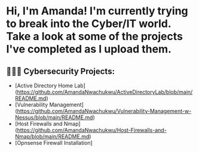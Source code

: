 <h1>Hi, I'm Amanda! I'm currently trying to break into the Cyber/IT world. Take a look at some of the projects I've completed as I upload them.</h1>

<h2>👩🏽‍💻 Cybersecurity Projects:</h2>

  - [Active Directory Home Lab] (https://github.com/AmandaNwachukwu/ActiveDirectoryLab/blob/main/README.md)
  - [Vulnerability Management] (https://github.com/AmandaNwachukwu/Vulnerability-Management-w-Nessus/blob/main/README.md)
  - [Host Firewalls and Nmap] (https://github.com/AmandaNwachukwu/Host-Firewalls-and-Nmap/blob/main/README.md)
  - [Opnsense Firewall Installation] 
